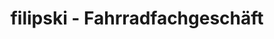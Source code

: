 ---
title: "filipski - Fahrradfachgeschäft"
url: /brandenburg-an-der-havel/filipski-fahrradfachgeschaeft/
shop: Fahrrad
---